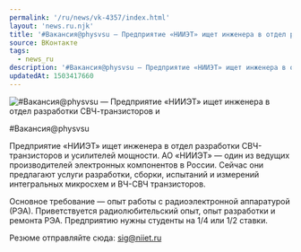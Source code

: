```yaml
---
permalink: '/ru/news/vk-4357/index.html'
layout: 'news.ru.njk'
title: '#Вакансия@physvsu — Предприятие «НИИЭТ» ищет инженера в отдел разработки СВЧ-транзисторов и ус'
source: ВКонтакте
tags:
  - news_ru
description: '#Вакансия@physvsu — Предприятие «НИИЭТ» ищет инженера в отдел разработки СВЧ-транзисторов и'
updatedAt: 1503417660
---
```

![#Вакансия@physvsu — Предприятие «НИИЭТ» ищет инженера в отдел разработки СВЧ-транзисторов и](https://sun9-8.userapi.com/impf/c841123/v841123642/15c51/qJM6Sc_VPJI.jpg?size=1020x580&quality=96&proxy=1&sign=879fcba6a71b8a2f750d4db071151772&c_uniq_tag=QD5gw74NMLCfkqv3OLLtV5w577p4sdrLu6Nb2eZjgms&type=album)

#Вакансия@physvsu

Предприятие «НИИЭТ» ищет инженера в отдел разработки СВЧ-транзисторов и усилителей мощности. АО «НИИЭТ» — один из ведущих производителей электронных компонентов в России. Сейчас они предлагают услуги разработки, сборки, испытаний и измерений интегральных микросхем и ВЧ-СВЧ транзисторов.

Основное требование — опыт работы с радиоэлектронной аппаратурой (РЭА). Приветствуется радиолюбительский опыт, опыт разработки и ремонта РЭА. Предприятию нужны студенты на 1/4 или 1/2 ставки.

Резюме отправляйте сюда: sig@niiet.ru
